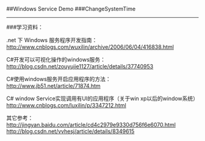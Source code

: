 ##Windows Service Demo
###ChangeSystemTime

---

###学习资料：

.net 下 Windows 服务程序开发指南：
http://www.cnblogs.com/wuxilin/archive/2006/06/04/416838.html

C#开发可以可视化操作的windows服务：
http://blog.csdn.net/zouyujie1127/article/details/37740953


C#使用windows服务开启应用程序的方法：
http://www.jb51.net/article/71874.htm

C# window Service实现调用有UI的应用程序（关于win xp以后的window系统）
http://www.cnblogs.com/luxilin/p/3347212.html

其它参考：
http://jingyan.baidu.com/article/cd4c2979e9330d756f6e6070.html
http://blog.csdn.net/vvhesj/article/details/8349615


